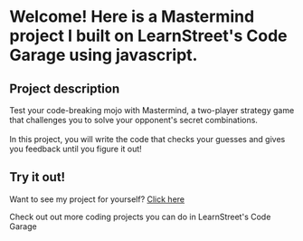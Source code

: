 
Welcome! Here is a Mastermind project I built on LearnStreet's Code Garage using javascript.
===============================================================================================================

Project description
-------------------------

Test your code-breaking mojo with Mastermind, a two-player strategy game that challenges you to solve your opponent's secret combinations.<br><br> In this project, you will write the code that checks your guesses and gives you feedback until you figure it out!

Try it out!
--------------

Want to see my project for yourself? [Click here](http://www.learnstreet.com//profile/52d7e8084d9fa3102d821845?page_name=project)

Check out out more coding projects you can do in LearnStreet's Code Garage
		